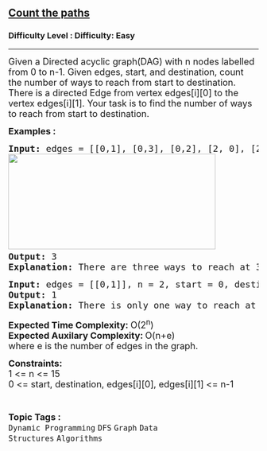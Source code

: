 <h2><a href="https://www.geeksforgeeks.org/problems/count-the-paths4332/1?itm_source=geeksforgeeks&itm_medium=article&itm_campaign=practice_card">Count the paths</a></h2><h3>Difficulty Level : Difficulty: Easy</h3><hr><div class="problems_problem_content__Xm_eO"><p><span style="font-size: 18px;">Given a Directed acyclic graph(DAG) with n nodes labelled from 0 to n-1. Given edges, start, and destination, count the number of ways to reach from start to destination. </span><span style="font-size: 18px;">There is a directed Edge from vertex edges[i][0] to the vertex edges[i][1]. Your task is to find the </span><span style="font-size: 18px;">number of ways to reach from start to destination.</span></p>
<p><span style="font-size: 18px;"><strong>Examples :</strong></span></p>
<pre><span style="font-size: 18px;"><strong>Input: </strong>edges = [[0,1], [0,3], [0,2], [2, 0], [2,1], [1,3]], n = 4, start = 0, destination = 3<br><img src="https://media.geeksforgeeks.org/img-practice/prod/addEditProblem/705707/Web/Other/blobid0_1721727997.png" width="417" height="192"> <br><strong>Output: </strong>3
<strong>Explanation: </strong>There are three ways to reach at 3 from 0. These are : 2-&gt;1-&gt;3 , 2-&gt;0-&gt;3 and 2-&gt;0-&gt;1-&gt;3.<br></span></pre>
<pre><span style="font-size: 18px;"><strong>Input: </strong>edges = [[0,1]], n = 2, start = 0, destination = 1
<strong>Output: </strong>1
<strong>Explanation: </strong>There is only one way to reach at 1 from 0 that is : 0-&gt;1.</span></pre>
<p><span style="font-size: 18px;"><strong>Expected Time Complexity: </strong>O(2<sup>n</sup>)<br><strong>Expected Auxilary Complexity: </strong>O(n+e) <br></span><span style="font-size: 18px;">where e is the number of edges in the graph.</span></p>
<p><span style="font-size: 18px;"><strong>Constraints:</strong><br>1 &lt;= n &lt;= 15<br>0 &lt;= start, destination, edges[i][0], edges[i][1] &lt;= n-1</span></p></div><br><p><span style=font-size:18px><strong>Topic Tags : </strong><br><code>Dynamic Programming</code>&nbsp;<code>DFS</code>&nbsp;<code>Graph</code>&nbsp;<code>Data Structures</code>&nbsp;<code>Algorithms</code>&nbsp;